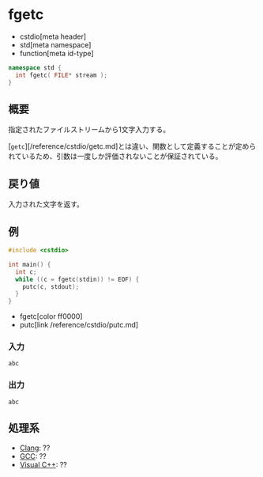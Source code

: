 # fgetc
* cstdio[meta header]
* std[meta namespace]
* function[meta id-type]

```cpp
namespace std {
  int fgetc( FILE* stream );
}
```

## 概要
指定されたファイルストリームから1文字入力する。

[`getc`][/reference/cstdio/getc.md]とは違い、関数として定義することが定められているため、引数は一度しか評価されないことが保証されている。

## 戻り値
入力された文字を返す。

## 例
```cpp example
#include <cstdio>

int main() {
  int c;
  while ((c = fgetc(stdin)) != EOF) {
    putc(c, stdout);
  }
}
```
* fgetc[color ff0000]
* putc[link /reference/cstdio/putc.md]

### 入力
```
abc
```

### 出力
```
abc
```

## 処理系
- [Clang](/implementation.md#clang): ??
- [GCC](/implementation.md#gcc): ??
- [Visual C++](/implementation.md#visual_cpp): ??
